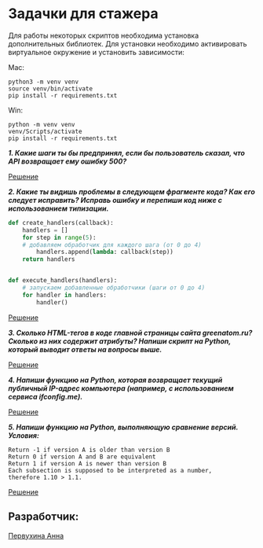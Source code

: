 # Задачки для стажера

Для работы некоторых скриптов необходима установка дополнительных
библиотек. Для установки необходимо активировать виртуальное окружение и
установить зависимости:

Mac:
```
python3 -m venv venv
source venv/bin/activate
pip install -r requirements.txt
```

Win:
```
python -m venv venv
venv/Scripts/activate
pip install -r requirements.txt
```

_**1. Какие шаги ты бы предпринял, если бы пользователь сказал, что API возвращает ему ошибку 500?**_

[Решение](https://github.com/pervukhina-anna/for_intern/blob/main/first_quest.py)

_**2. Какие ты видишь проблемы в следующем фрагменте кода? Как его следует исправить?
Исправь ошибку и перепиши код ниже с использованием типизации.**_

``` python
def create_handlers(callback):
    handlers = []
    for step in range(5):
    # добавляем обработчик для каждого шага (от 0 до 4)
        handlers.append(lambda: callback(step))
	return handlers


def execute_handlers(handlers):
    # запускаем добавленные обработчики (шаги от 0 до 4)
    for handler in handlers:
        handler()
```

[Решение](https://github.com/pervukhina-anna/for_intern/blob/main/second_quest.py)

_**3. Сколько HTML-тегов в коде главной страницы сайта greenatom.ru? Сколько из них
содержит атрибуты? Напиши скрипт на Python, который выводит ответы на вопросы
выше.**_

[Решение](https://github.com/pervukhina-anna/for_intern/blob/main/third_quest.py)

_**4. Напиши функцию на Python, которая возвращает текущий публичный IP-адрес
компьютера (например, с использованием сервиса ifconfig.me).**_

[Решение](https://github.com/pervukhina-anna/for_intern/blob/main/fourth_quest.py)

_**5. Напиши функцию на Python, выполняющую сравнение версий. Условия:**_
```
Return -1 if version A is older than version B
Return 0 if version A and B are equivalent
Return 1 if version A is newer than version B
Each subsection is supposed to be interpreted as a number,
therefore 1.10 > 1.1.
```

[Решение](https://github.com/pervukhina-anna/for_intern/blob/main/fifth_quest.py)

## Разработчик:
[Первухина Анна](https://github.com/pervukhina-anna)
